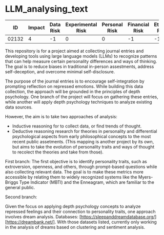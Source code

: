 # LLM_analysing_text


ID | Impact  | Data Risk | Experimental Risk | Personal Risk | Financial Risk | Ethical Risk | Total 
---| ------ | --- | ------------ |----|----|-------| ---|
02132| 4 | -1 | 0 | 0 | -1 | -1| 1



This repository is for a project aimed at collecting journal entries and developing tools using large language models (LLMs) to recognize patterns that can help measure certain personality differences and ways of thinking. The goal is to reduce biases in traditional in-person assestments, address self-deception, and overcome minimal self-disclosure.

The purpose of the journal entries is to encourage self-integration by prompting reflection on repressed emotions. While building this data collection, the approach will be grounded in the principles of depth psychology. One branch of the project will focus on gathering these entries, while another will apply depth psychology techniques to analyze existing data sources. 

However, the aim is to take two approaches of analysis: 
- Inductive reasoning for to collect data, or find trends of thought.
- Deductive reasoning research for theories in personality and differential psychological aspects from early philosophical concepts to the most recent public assetments. (This mapping is another project by its own, but aims to take the evolution of personality traits and ways of thought to recolect the theories and take from those).


First branch: 
The first objective is to identify personality traits, such as extroversion, openness, and others, through prompt-based questions while also collecting relevant data. The goal is to make these metrics more accessible by relating them to widely recognized systems like the Myers-Briggs Type Indicator (MBTI) and the Enneagram, which are familiar to the general public.



Second branch: 

Given the focus on applying depth psychology concepts to analyze repressed feelings and their connection to personality traits, one approach involves dream analysis. Databases:  [https://sleepanddreamdatabase.org/] [https://dreambank.net/].
With those datasets listed, currently only working in the analysis of dreams based on clustering and sentiment analysis. 
 
